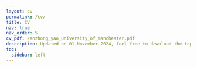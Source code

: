 ```yaml
---
layout: cv
permalink: /cv/
title: CV
nav: true
nav_order: 5
cv_pdf: kanzhong_yao_University_of_manchester.pdf
description: Updated on 01-November-2024, feel free to download the top pdf download button.
toc:
  sidebar: left
---
```

